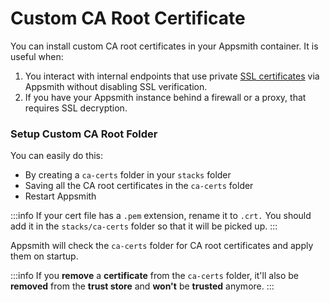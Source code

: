 # Custom CA Root Certificate

You can install custom CA root certificates in your Appsmith container. It is useful when:

1. You interact with internal endpoints that use private [SSL certificates](./#custom-ssl-certificate) via Appsmith without disabling SSL verification.
2. If you have your Appsmith instance behind a firewall or a proxy, that requires SSL decryption.

### Setup Custom CA Root Folder

You can easily do this:

* By creating a `ca-certs` folder in your `stacks` folder
* Saving all the CA root certificates in the `ca-certs` folder&#x20;
* Restart Appsmith

:::info
If your cert file has a `.pem` extension, rename it to `.crt.` You should add it in the `stacks/ca-certs` folder so that it will be picked up.
:::

Appsmith will check the `ca-certs` folder for CA root certificates and apply them on startup.

:::info
If you **remove** a **certificate** from the `ca-certs` folder, it'll also be **removed** from the **trust store** and **won't** be **trusted** anymore.&#x20;
:::
